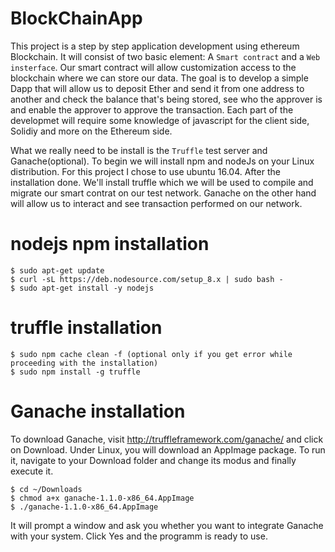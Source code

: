 # BlockChainApp

This project is a step by step application development using ethereum Blockchain. It will consist of two basic element: A `Smart contract` and a `Web insterface`. Our smart contract will allow customization access to the blockchain where we can store our data.
The goal is to develop a simple Dapp that will allow us to deposit Ether and send it from one address to another and check the balance that's being stored, see who the approver is and enable the approver to approve the transaction. Each part of the developmet will require some knowledge of javascript for the client side, Solidiy and more on the Ethereum side.


What we really need to be install is the `Truffle` test server and Ganache(optional).
To begin we will install npm and nodeJs on your Linux distribution. For this project I chose to use ubuntu 16.04. After the installation done. We'll install truffle which we will be used to compile and migrate our smart contrat on our test network.
Ganache on the other hand will allow us to interact and see transaction performed on our network.

# nodejs npm installation
```
$ sudo apt-get update
$ curl -sL https://deb.nodesource.com/setup_8.x | sudo bash -
$ sudo apt-get install -y nodejs
```

# truffle installation
```
$ sudo npm cache clean -f (optional only if you get error while proceeding with the installation)
$ sudo npm install -g truffle
```

# Ganache installation
To download Ganache, visit http://truffleframework.com/ganache/ and click on Download.
Under Linux, you will download an AppImage package. To run it, navigate to your Download folder and change its modus and finally execute it.

```
$ cd ~/Downloads
$ chmod a+x ganache-1.1.0-x86_64.AppImage
$ ./ganache-1.1.0-x86_64.AppImage
```

It will prompt a window and ask you whether you want to integrate Ganache with your system. Click Yes and the programm is ready to use.


